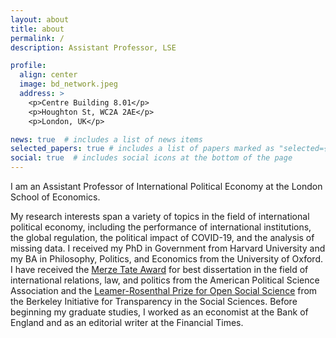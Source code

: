 ```yaml
---
layout: about
title: about
permalink: /
description: Assistant Professor, LSE

profile:
  align: center
  image: bd_network.jpeg
  address: >
    <p>Centre Building 8.01</p>
    <p>Houghton St, WC2A 2AE</p>
    <p>London, UK</p>

news: true  # includes a list of news items
selected_papers: true # includes a list of papers marked as "selected={true}"
social: true  # includes social icons at the bottom of the page
---
```


I am an Assistant Professor of International Political Economy at the London School of Economics.

My research interests span a variety of topics in the field of international political economy, including the performance of international institutions, the global regulation, the political impact of COVID-19, and the analysis of missing data. I received my PhD in Government from Harvard University and my BA in Philosophy, Politics, and Economics from the University of Oxford. I have received the [Merze Tate Award](https://politicalsciencenow.com/ranjit-lall-2019-merze-tate-award-recipient/) for best dissertation in the field of international relations, law, and politics from the American Political Science Association and the [Leamer-Rosenthal Prize for Open Social Science](https://www.bitss.org/people/ranjit-lall/) from the Berkeley Initiative for Transparency in the Social Sciences. Before beginning my graduate studies, I worked as an economist at the Bank of England and as an editorial writer at the Financial Times.
